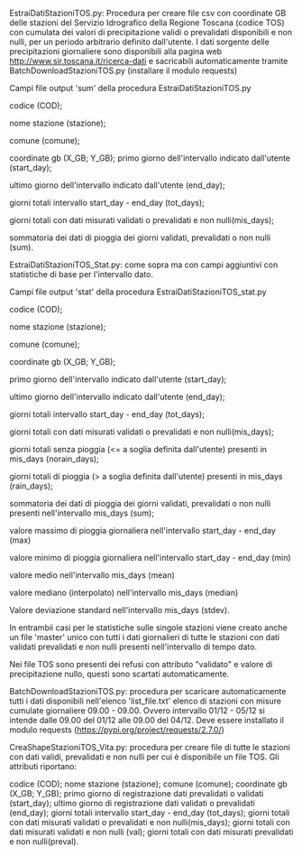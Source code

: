 EstraiDatiStazioniTOS.py: Procedura per creare file csv con coordinate GB delle stazioni del Servizio Idrografico della Regione Toscana (codice TOS) con cumulata dei valori di precipitazione validi o prevalidati disponibili e non nulli, per un periodo arbitrario definito
dall'utente. I dati sorgente delle precipitazioni giornaliere sono disponibili
alla pagina web http://www.sir.toscana.it/ricerca-dati e sacricabili automaticamente tramite BatchDownloadStazioniTOS.py (installare il modulo requests)

Campi file output 'sum' della procedura EstraiDatiStazioniTOS.py

codice (COD);

nome stazione (stazione);

comune (comune);

coordinate gb (X_GB; Y_GB);
primo giorno dell'intervallo indicato dall'utente (start_day);

ultimo giorno dell'intervallo indicato dall'utente (end_day);

giorni totali intervallo start_day - end_day (tot_days);

giorni totali con dati misurati validati o prevalidati e non nulli(mis_days);

sommatoria dei dati di pioggia dei giorni validati, prevalidati o non nulli (sum).



EstraiDatiStazioniTOS_Stat.py: come sopra ma con campi aggiuntivi con statistiche di base per l'intervallo dato.

Campi file output 'stat' della procedura EstraiDatiStazioniTOS_stat.py

codice (COD);

nome stazione (stazione);

comune (comune);

coordinate gb (X_GB; Y_GB);

primo giorno dell'intervallo indicato dall'utente (start_day);

ultimo giorno dell'intervallo indicato dall'utente (end_day);

giorni totali intervallo start_day - end_day (tot_days);

giorni totali con dati misurati validati o prevalidati e non nulli(mis_days);

giorni totali senza pioggia (<= a soglia definita dall'utente) presenti in mis_days (norain_days); 

giorni totali di pioggia (> a soglia definita dall'utente) presenti in mis_days (rain_days); 

sommatoria dei dati di pioggia dei giorni validati, prevalidati o non nulli presenti nell'intervallo mis_days (sum);

valore massimo di pioggia giornaliera nell'intervallo start_day - end_day (max)

valore minimo di pioggia giornaliera nell'intervallo start_day - end_day (min)

valore medio nell'intervallo mis_days (mean)

valore mediano (interpolato) nell'intervallo mis_days (median)

Valore deviazione standard nell'intervallo mis_days (stdev).



In entrambii casi per le statistiche sulle singole stazioni viene creato anche un file 'master' unico con tutti i dati giornalieri di tutte le stazioni con dati validati prevalidati e non nulli presenti nell'intervallo di tempo dato. 

Nei file TOS sono presenti dei refusi con attributo "validato" e valore di precipitazione nullo, questi sono scartati automaticamente.

BatchDownloadStazioniTOS.py: procedura per scaricare automaticamente tutti i dati disponibili nell'elenco 'list_file.txt' elenco di stazioni con misure cumulate giornaliere 09.00 - 09.00. Ovvero intervallo 01/12 - 05/12 si intende dalle 09.00 del 01/12 alle 09.00 del 04/12. Deve essere installato il modulo requests (https://pypi.org/project/requests/2.7.0/)

CreaShapeStazioniTOS_Vita.py: procedura per creare file di tutte le stazioni con dati validi, prevalidati e non nulli per cui è disponibile un file TOS. Gli attributi riportano: 

codice (COD);
nome stazione (stazione);
comune (comune);
coordinate gb (X_GB; Y_GB);
primo giorno di registrazione dati prevalidati o validati (start_day);
ultimo giorno di registrazione dati validati o prevalidati (end_day);
giorni totali intervallo start_day - end_day (tot_days);
giorni totali con dati misurati validati o prevalidati e non nulli(mis_days);
giorni totali con dati misurati validati e non nulli (val);
giorni totali con dati misurati prevalidati e non nulli(preval).
